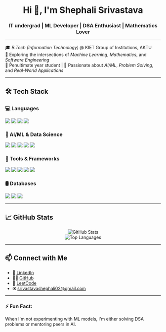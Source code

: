 <h1 align="center">Hi 👋, I'm Shephali Srivastava</h1>
<h3 align="center">IT undergrad | ML Developer | DSA Enthusiast | Mathematics Lover</h3>

---

🎓 *B.Tech (Information Technology)* @ KIET Group of Institutions, AKTU  
🔎 Exploring the intersections of *Machine Learning*, *Mathematics*, and *Software Engineering*  
📌 Penultimate year student | 🧠 Passionate about *AI/ML*, *Problem Solving*, and *Real-World Applications*

---

## 🛠 Tech Stack

### 💻 Languages
<p align="left">
  <img src="https://img.shields.io/badge/C++-00599C?style=for-the-badge&logo=cplusplus&logoColor=white"/>
  <img src="https://img.shields.io/badge/C-555555?style=for-the-badge&logo=c&logoColor=white"/>
  <img src="https://img.shields.io/badge/Python-3776AB?style=for-the-badge&logo=python&logoColor=white"/>
  <img src="https://img.shields.io/badge/JavaScript-F7DF1E?style=for-the-badge&logo=javascript&logoColor=black"/>
</p>

### 🧠 AI/ML & Data Science
<p align="left">
  <img src="https://img.shields.io/badge/TensorFlow-FF6F00?style=for-the-badge&logo=tensorflow&logoColor=white"/>
  <img src="https://img.shields.io/badge/scikit--learn-F7931E?style=for-the-badge&logo=scikit-learn&logoColor=white"/>
  <img src="https://img.shields.io/badge/Numpy-013243?style=for-the-badge&logo=numpy&logoColor=white"/>
  <img src="https://img.shields.io/badge/Pandas-150458?style=for-the-badge&logo=pandas&logoColor=white"/>
  <img src="https://img.shields.io/badge/Matplotlib-11557C?style=for-the-badge&logo=plotly&logoColor=white"/>
</p>

### 🧰 Tools & Frameworks
<p align="left">
  <img src="https://img.shields.io/badge/Flask-000000?style=for-the-badge&logo=flask&logoColor=white"/>
  <img src="https://img.shields.io/badge/Streamlit-FF4B4B?style=for-the-badge&logo=streamlit&logoColor=white"/>
  <img src="https://img.shields.io/badge/OpenCV-5C3EE8?style=for-the-badge&logo=opencv&logoColor=white"/>
  <img src="https://img.shields.io/badge/MediaPipe-FFD600?style=for-the-badge&logo=google&logoColor=black"/>
  <img src="https://img.shields.io/badge/NLTK-76B900?style=for-the-badge&logo=nltk&logoColor=white"/>
</p>

### 🛢 Databases
<p align="left">
  <img src="https://img.shields.io/badge/MySQL-00758F?style=for-the-badge&logo=mysql&logoColor=white"/>
  <img src="https://img.shields.io/badge/Oracle-F80000?style=for-the-badge&logo=oracle&logoColor=white"/>
  <img src="https://img.shields.io/badge/BigQuery-4285F4?style=for-the-badge&logo=google-cloud&logoColor=white"/>
</p>

---

## 📈 GitHub Stats

<p align="center">
  <img src="https://github-readme-stats.vercel.app/api?username=srisheph&show_icons=true&theme=tokyonight" alt="GitHub Stats"/>
  <br/>
  <img src="https://github-readme-stats.vercel.app/api/top-langs/?username=srisheph&layout=compact&theme=tokyonight" alt="Top Languages"/>
</p>

---

## 📫 Connect with Me

- 💼 [LinkedIn](https://www.linkedin.com/in/srisheph/)
- 👩‍💻 [GitHub](https://github.com/srisheph)
- 🧮 [LeetCode](https://leetcode.com/u/sheph18/)
- ✉ srivastavashephali02@gmail.com

---

### ⚡ Fun Fact:
When I'm not experimenting with ML models, I'm either solving DSA problems or mentoring peers in AI.
